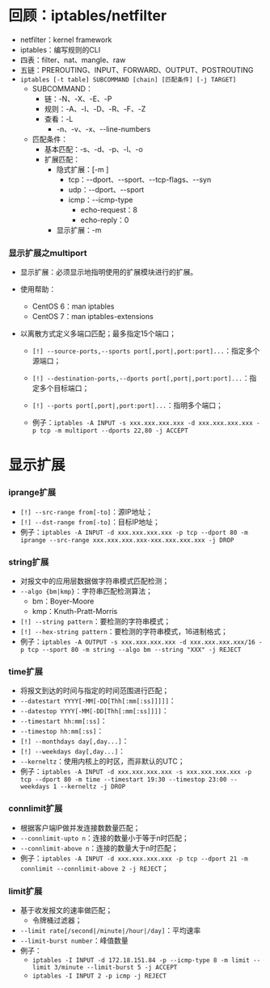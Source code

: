 # 回顾：iptables/netfilter

- netfilter：kernel framework
- iptables：编写规则的CLI
- 四表：filter、nat、mangle、raw
- 五链：PREROUTING、INPUT、FORWARD、OUTPUT、POSTROUTING
- `iptables [-t table] SUBCOMMAND [chain] [匹配条件] [-j TARGET]`
  - SUBCOMMAND：
    - 链：-N、-X、-E、-P
    - 规则：-A、-I、-D、-R、-F、-Z
    - 查看：-L
      - -n、-v、-x、--line-numbers
  - 匹配条件：
    - 基本匹配：-s、-d、-p、-l、-o
    - 扩展匹配：
      - 隐式扩展：[-m ]
        - tcp：--dport、--sport、--tcp-flags、--syn
        - udp：--dport、--sport
        - icmp：--icmp-type
          - echo-request：8
          - echo-reply：0
      - 显示扩展：-m

### 显示扩展之multiport

- 显示扩展：必须显示地指明使用的扩展模块进行的扩展。
- 使用帮助：
  - CentOS 6：man iptables
  - CentOS 7：man iptables-extensions

- 以离散方式定义多端口匹配；最多指定15个端口；

  - `[!] --source-ports,--sports port[,port|,port:port]...`：指定多个源端口；
  - `[!] --destination-ports,--dports port[,port|,port:port]...`：指定多个目标端口；
  - `[!] --ports port[,port|,port:port]...`：指明多个端口；

  - 例子：`iptables -A INPUT -s xxx.xxx.xxx.xxx -d xxx.xxx.xxx.xxx -p tcp -m multiport --dports 22,80 -j ACCEPT`

# 显示扩展

### iprange扩展

- `[!] --src-range from[-to]`：源IP地址；
- `[!] --dst-range from[-to]`：目标IP地址；
- 例子：`iptables -A INPUT -d xxx.xxx.xxx.xxx -p tcp --dport 80 -m iprange --src-range xxx.xxx.xxx.xxx-xxx.xxx.xxx.xxx -j DROP`

### string扩展

- 对报文中的应用层数据做字符串模式匹配检测；
- `--algo {bm|kmp}`：字符串匹配检测算法；
  - bm：Boyer-Moore
  - kmp：Knuth-Pratt-Morris
- `[!] --string pattern`：要检测的字符串模式；
- `[!] --hex-string pattern`：要检测的字符串模式，16进制格式；
- 例子：`iptables -A OUTPUT -s xxx.xxx.xxx.xxx -d xxx.xxx.xxx.xxx/16 -p tcp --sport 80 -m string --algo bm --string "XXX" -j REJECT`

### time扩展

- 将报文到达的时间与指定的时间范围进行匹配；
- `--datestart YYYY[-MM[-DD[Thh[:mm[:ss]]]]]`：
- `--datestop YYYY[-MM[-DD[Thh[:mm[:ss]]]]`：
- `--timestart hh:mm[:ss]`：
- `--timestop hh:mm[:ss]`：
- `[!] --monthdays day[,day...]`：
- `[!] --weekdays day[,day...]`：
- `--kerneltz`：使用内核上的时区，而非默认的UTC；
- 例子：`iptables -A INPUT -d xxx.xxx.xxx.xxx -s xxx.xxx.xxx.xxx -p tcp --dport 80 -m time --timestart 19:30 --timestop 23:00 --weekdays 1 --kerneltz -j DROP`

### connlimit扩展

- 根据客户端IP做并发连接数数量匹配；
- `--connlimit-upto n`：连接的数量小于等于n时匹配；
- `--connlimit-above n`：连接的数量大于n时匹配；
- 例子：`iptables -A INPUT -d xxx.xxx.xxx.xxx -p tcp --dport 21 -m connlimit --connlimit-above 2 -j REJECT`；

### limit扩展

- 基于收发报文的速率做匹配；
  - 令牌桶过滤器；
- `--limit rate[/second|/minute|/hour|/day]`：平均速率
- `--limit-burst number`：峰值数量
- 例子：
  - `iptables -I INPUT -d 172.18.151.84 -p --icmp-type 8 -m limit --limit 3/minute --limit-burst 5 -j ACCEPT`
  - `iptables -I INPUT 2 -p icmp -j REJECT`
